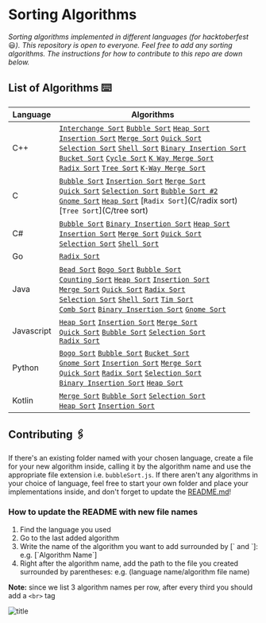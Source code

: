 # Sorting Algorithms
_Sorting algorithms implemented in different languages (for hacktoberfest_ 😃_). This repository is open to everyone. Feel free to add any sorting algorithms. The instructions for how to contribute to this repo are down below._

## List of Algorithms ⌨️
| Language | Algorithms |
|----------|------------|
| C++ | [`Interchange Sort`](C++/InterchangeSort.cpp ) [`Bubble Sort`](C++/BubbleSort.cpp) [`Heap Sort`](C++/HeapSort.cpp) <br> [`Insertion Sort`](C++/InsertionSort.cpp) [`Merge Sort`](C++/MergeSort.cpp) [`Quick Sort`](C++/QuickSort.cpp) <br> [`Selection Sort`](C++/SelctionSort.cpp) [`Shell Sort`](C++/ShellSort.cpp) [`Binary Insertion Sort`](C++/BinaryInsertionSort.cpp) <br> [`Bucket Sort`](C++/BucketSort.cpp) [`Cycle Sort`](C++/cycleSort.cpp) [`K Way Merge Sort`](C++/) <br> [`Radix Sort`](C++/RadixSort.cpp) [`Tree Sort`](C++/treeSort.cpp) [`K-Way Merge Sort`](C++/KWayMergeSort.cpp) |
| C | [`Bubble Sort`](C/BubbleSort.c) [`Insertion Sort`](C/InsertionSort.c) [`Merge Sort`](C/MergeSort.c) <br> [`Quick Sort`](C/QuickSort.c) [`Selection Sort`](C/SelectionSort.c)  [`Bubble Sort #2`](C/Bubble-Sort.c) <br>[`Gnome Sort`](C/gnomesort.c) [`Heap Sort`](C/heapsort.c) [`Radix Sort`](C/radix sort) <br> [`Tree Sort`](C/tree sort) |
| C# | [`Bubble Sort`](C#/BubbleSort.cs) [`Binary Insertion Sort`](C#/BinaryInsertionSort.cs) [`Heap Sort`](C#/HeapSort.cs) <br> [`Insertion Sort`](C#/InsertionSort.cs) [`Merge Sort`](C#/MergeSort.cs) [`Quick Sort`](C#/QuickSort.cs) <br> [`Selection Sort`](C#/SelectionSort.cs) [`Shell Sort`](C#/ShellSort.cs) |
| Go | [`Radix Sort`](Go/RadixSort.go) |
| Java | [`Bead Sort`](Java/BeadSort.java) [`Bogo Sort`](Java/BogoSort.java) [`Bubble Sort`](Java/BubbleSort.java) <br> [`Counting Sort`](Java/Counting%20Sort.java) [`Heap Sort`](Java/HeapSort.java) [`Insertion Sort`](Java/InsertionSort.java) <br> [`Merge Sort`](Java/MergeSort.java) [`Quick Sort`](Java/QuickSort.java) [`Radix Sort`](Java/RadixSort.java) <br> [`Selection Sort`](Java/SelectionSort.java) [`Shell Sort`](Java/ShellSort.java) [`Tim Sort`](Java/TimSort.java) <br> [`Comb Sort`](Java/CombSort.java) [`Binary Insertion Sort`](Java/BinaryInsertionSort.java) [`Gnome Sort`](Java/GnomeSort.java) |
| Javascript | [`Heap Sort`](Javascript/HeapSort.js) [`Insertion Sort`](Javascript/Insertionsort.js) [`Merge Sort`](Javascript/MergeSort.js) <br> [`Quick Sort`](Javascript/Quicksort.js) [`Bubble Sort`](Javascript/bubbleSort.js) [`Selection Sort`](Javascript/selectionSort.js) <br> [`Radix Sort`](Javascript/RadixSort.js) |
| Python | [`Bogo Sort`](Python/BogoSort.py) [`Bubble Sort`](Python/BubbleSort.py) [`Bucket Sort`](Python/BucketSort.py) <br> [`Gnome Sort`](Python/GnomeSort.py) [`Insertion Sort`](Python/InsertionSort.py) [`Merge Sort`](Python/MergeSort.py) <br> [`Quick Sort`](Python/QuickSort.py) [`Radix Sort`](Python/RadixSort.py) [`Selection Sort`](Python/SelectionSort.py) <br> [`Binary Insertion Sort`](Python/BinaryInsertionSort.py)  [`Heap Sort`](Python/heapSort.py) |
| Kotlin |[`Merge Sort`](Kotlin/MergeSort.kt) [`Bubble Sort`](Kotlin/BubbleSort.kt) [`Selection Sort`](Kotlin/selectionSort.kt) <br> [`Heap Sort`](Kotlin/HeapSort.kt) [`Insertion Sort`](Kotlin/InsertionSort.kt) 

## Contributing 🖇️
If there's an existing folder named with your chosen language, create a file for your new algorithm inside, calling it by the algorithm name and use the appropriate file extension i.e. `bubbleSort.js`. If there aren't any algorithms in your choice of language, feel free to start your own folder and place your implementations inside, and don't forget to update the [README.md](README.md)!

### How to update the README with new file names
1. Find the language you used
2. Go to the last added algorithm
3. Write the name of the algorithm you want to add surrounded by [\` and \`]: e.g. [\`Algorithm Name\`]
4. Right after the algorithm name, add the path to the file you created surrounded by parentheses: e.g. (language name/algorithm file name)

**Note:** since we list 3 algorithm names per row, after every third you should add a `<br>` tag

![title](https://hacktoberfest.digitalocean.com/assets/HF19_social-744d976f227e4aff6866443abcede8c651b309ec9c7c9f7410f5944f8e1299b9.png)
